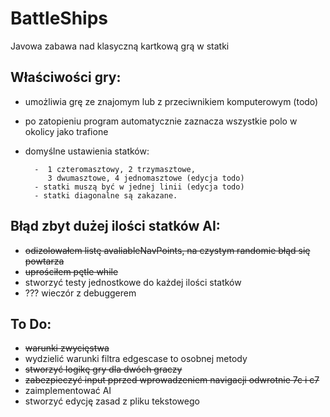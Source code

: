 # BattleShips
Javowa zabawa nad klasyczną kartkową grą w statki

Właściwości gry:
-
- umożliwia grę ze znajomym lub z przeciwnikiem komputerowym (todo)
- po zatopieniu program automatycznie zaznacza wszystkie polo w okolicy jako trafione
- domyślne ustawienia statków: 

        -  1 czteromasztowy, 2 trzymasztowe,
           3 dwumasztowe, 4 jednomasztowe (edycja todo)
        - statki muszą być w jednej linii (edycja todo)
        - statki diagonalne są zakazane.

Błąd zbyt dużej ilości statków AI:
 -
 - ~~odizolowałem listę avaliableNavPoints, na czystym randomie błąd się powtarza~~
 - ~~uprościłem pętle while~~
 - stworzyć testy jednostkowe do każdej ilości statków
 - ??? wieczór z debuggerem


To Do:
-
- ~~warunki zwycięstwa~~
- wydzielić warunki filtra edgescase to osobnej metody
- ~~stworzyć logikę gry dla dwóch graczy~~
- ~~zabezpieczyć input pprzed wprowadzeniem navigacji odwrotnie 7c i c7~~
- zaimplementować  AI
- stworzyć edycję zasad z pliku tekstowego

